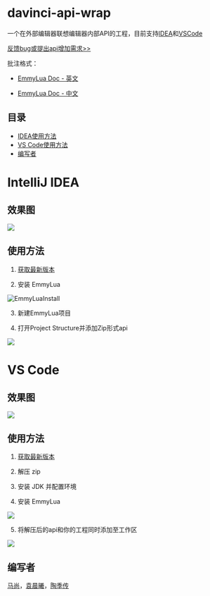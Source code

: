 # davinci-api-wrap

一个在外部编辑器联想编辑器内部API的工程，目前支持[IDEA](https://www.jetbrains.com/)和[VSCode](https://code.visualstudio.com/)

[反馈bug或提出api增加需求>>](https://github.com/lilith-avatar/Davinci-API-Wrap-For-IntelliJ-IDEA/issues/new)

批注格式：

* [EmmyLua Doc - 英文](https://emmylua.github.io/)

* [EmmyLua Doc - 中文](https://emmylua.github.io/zh_CN/)


## 目录

* [IDEA使用方法](#intelliJ-idea)
* [VS Code使用方法](#vs-code)
* [编写者](#编写者)

# IntelliJ IDEA

## 效果图

![](https://github.com/lilith-avatar-yenyuan/doc-image/blob/master/%E6%95%88%E6%9E%9C.gif?raw=true)

## 使用方法

1. [获取最新版本](https://github.com/lilith-avatar/Davinci-API-Wrap-For-IntelliJ-IDEA/releases)


2. 安装 EmmyLua

![EmmyLuaInstall](https://github.com/lilith-avatar-yenyuan/doc-image/blob/master/emmyluaInstall.PNG?raw=true)


3. 新建EmmyLua项目

4. 打开Project Structure并添加Zip形式api

![](https://github.com/lilith-avatar-yenyuan/doc-image/blob/master/ProjectLibraries.PNG?raw=true)


# VS Code

## 效果图

![](https://github.com/lilith-avatar-yenyuan/doc-image/blob/master/vscode%E6%95%88%E6%9E%9C.gif?raw=true)

## 使用方法

1. [获取最新版本](https://github.com/lilith-avatar/Davinci-API-Wrap-For-IntelliJ-IDEA/releases)

2. 解压 zip

3. 安装 JDK 并配置环境

4. 安装 EmmyLua

![](https://github.com/lilith-avatar-yenyuan/doc-image/blob/master/EmmyLua%E5%AE%89%E8%A3%85.gif?raw=true)

5. 将解压后的api和你的工程同时添加至工作区

![](https://github.com/lilith-avatar-yenyuan/doc-image/blob/master/vscode%E6%B7%BB%E5%8A%A0%E5%B7%A5%E4%BD%9C%E5%8C%BA%E6%96%87%E4%BB%B6%E5%A4%B9.gif?raw=true)

## 编写者
[马尚](https://github.com/lilith-avatar-sharifma)，[袁晨曦](https://github.com/lilith-avatar-yenyuan)，[陶季传](https://github.com/lilith-avatar-ropztao)
